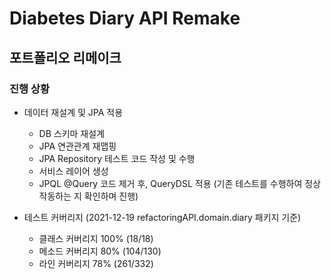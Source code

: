 # __Diabetes Diary API Remake__
## 포트폴리오 리메이크 

### 진행 상황 ###

+ 데이터 재설계 및 JPA 적용
  + DB 스키마 재설계
  + JPA 연관관계 재맵핑
  + JPA Repository 테스트 코드 작성 및 수행
  + 서비스 레이어 생성
  + JPQL @Query 코드 제거 후, QueryDSL 적용 (기존 테스트를 수행하여 정상 작동하는 지 확인하며 진행)

  
+ 테스트 커버리지 (2021-12-19 refactoringAPI.domain.diary 패키지 기준)
  + 클래스 커버리지 100% (18/18)
  + 메소드 커버리지 80% (104/130)
  + 라인 커버리지 78% (261/332)